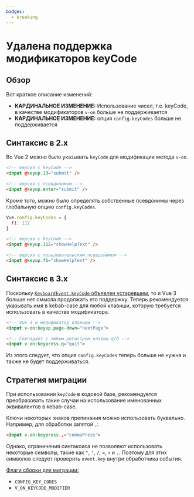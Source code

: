 ```yaml
---
badges:
  - breaking
---
```


# Удалена поддержка модификаторов keyCode <MigrationBadges :badges="$frontmatter.badges" />

## Обзор

Вот краткое описание изменений:

- **КАРДИНАЛЬНОЕ ИЗМЕНЕНИЕ:** Использование чисел, т.е. keyCode, в качестве модификаторов `v-on` больше не поддерживается
- **КАРДИНАЛЬНОЕ ИЗМЕНЕНИЕ:** опция `config.keyCodes` больше не поддерживается

## Синтаксис в 2.x

Во Vue 2 можно было указывать `keyCode` для модификации метода `v-on`.

```html
<!-- версия с keyCode -->
<input @keyup.13="submit" />

<!-- версия с псевдонимом -->
<input @keyup.enter="submit" />
```

Кроме того, можно было определять собственные псевдонимы через глобальную опцию `config.keyCodes`.

```js
Vue.config.keyCodes = {
  f1: 112
}
```

```html
<!-- версия с keyCode -->
<input @keyup.112="showHelpText" />

<!-- версия с пользовательским псевдонимом -->
<input @keyup.f1="showHelpText" />
```

## Синтаксис в 3.x

Поскольку [`KeyboardEvent.keyCode` объявлен устаревшим](https://developer.mozilla.org/en-US/docs/Web/API/KeyboardEvent/keyCode), то и Vue 3 больше нет смысла продолжать его поддержку. Теперь рекомендуется указывать имя в kebab-case для любой клавиши, которую требуется использовать в качестве модификатора.

```html
<!-- Vue 3 и модификатор клавиши -->
<input v-on:keyup.page-down="nextPage">

<!-- Совпадает с любым регистром клавиш q/Q -->
<input v-on:keypress.q="quit">
```

Из этого следует, что опция `config.keyCodes` теперь больше не нужна и также не будет поддерживаться.

## Стратегия миграции

При использовании `keyCode` в кодовой базе, рекомендуется преобразовать такие случаи на использование именованных эквивалентов в kebab-case.

Ключи некоторых знаков препинания можно использовать буквально. Например, для обработки запятой `,`:

```html
<input v-on:keypress.,="commaPress">
```

Однако, ограничения синтаксиса не позволяют использовать некоторые символы, такие как `"`, `'`, `/`, `=`, `>` и `.`. Поэтому для этих символов следует проверять `event.key` внутри обработчика события.

[Флаги сборки для миграции:](migration-build.md#конфигурация-совместимости)

- `CONFIG_KEY_CODES`
- `V_ON_KEYCODE_MODIFIER`
